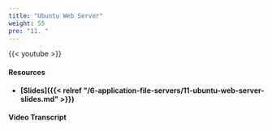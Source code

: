 ```yaml
---
title: "Ubuntu Web Server"
weight: 55
pre: "11. "
---
```


{{< youtube  >}}

#### Resources

* **[Slides]({{< relref "/6-application-file-servers/11-ubuntu-web-server-slides.md" >}})**

#### Video Transcript
